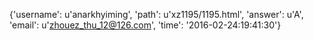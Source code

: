 {'username': u'anarkhyiming', 'path': u'xz1195/1195.html', 'answer': u'A', 'email': u'zhouez_thu_12@126.com', 'time': '2016-02-24:19:41:30'}
